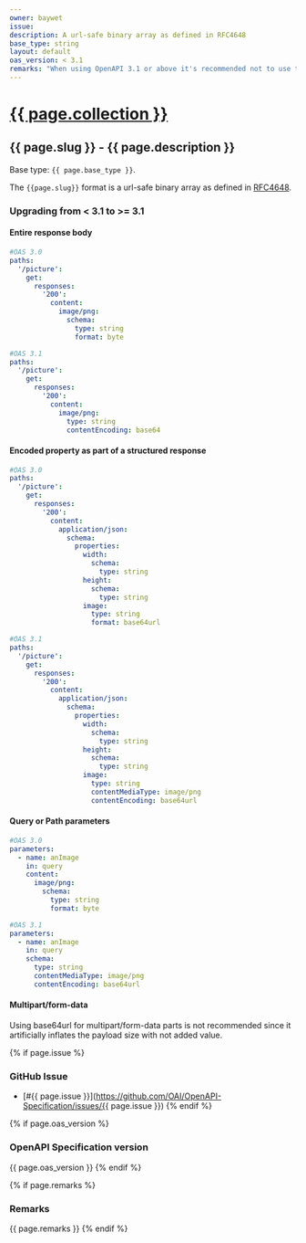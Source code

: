 ```yaml
---
owner: baywet
issue:
description: A url-safe binary array as defined in RFC4648
base_type: string
layout: default
oas_version: < 3.1
remarks: "When using OpenAPI 3.1 or above it's recommended not to use this format and instead use [`contentEncoding` with a value of `base64url`](https://json-schema.org/draft/2020-12/json-schema-validation.html#name-contentencoding)."
---
```


# <a href="..">{{ page.collection }}</a>

## {{ page.slug }} - {{ page.description }}

Base type: `{{ page.base_type }}`.

The `{{page.slug}}` format is a url-safe binary array as defined in [RFC4648](https://www.rfc-editor.org/rfc/rfc4648#section-5).

### Upgrading from < 3.1 to >= 3.1

#### Entire response body

```yaml
#OAS 3.0
paths:
  '/picture':
    get:
      responses:
        '200':
          content:
            image/png:
              schema:
                type: string
                format: byte

#OAS 3.1
paths:
  '/picture':
    get:
      responses:
        '200':
          content:
            image/png:
              type: string
              contentEncoding: base64
```

#### Encoded property as part of a structured response

```yaml
#OAS 3.0
paths:
  '/picture':
    get:
      responses:
        '200':
          content:
            application/json:
              schema:
                properties:
                  width:
                    schema:
                      type: string
                  height:
                    schema:
                      type: string
                  image:
                    type: string
                    format: base64url

#OAS 3.1
paths:
  '/picture':
    get:
      responses:
        '200':
          content:
            application/json:
              schema:
                properties:
                  width:
                    schema:
                      type: string
                  height:
                    schema:
                      type: string
                  image:
                    type: string
                    contentMediaType: image/png
                    contentEncoding: base64url
```

#### Query or Path parameters

```yaml
#OAS 3.0
parameters:
  - name: anImage
    in: query
    content:
      image/png:
        schema:
          type: string
          format: byte 

#OAS 3.1
parameters:
  - name: anImage
    in: query
    schema:
      type: string
      contentMediaType: image/png
      contentEncoding: base64url
```

#### Multipart/form-data

Using base64url for multipart/form-data parts is not recommended since it artificially inflates the payload size with not added value.

{% if page.issue %}
### GitHub Issue

* [#{{ page.issue }}](https://github.com/OAI/OpenAPI-Specification/issues/{{ page.issue }})
{% endif %}

{% if page.oas_version %}
### OpenAPI Specification version

{{ page.oas_version }}
{% endif %}

{% if page.remarks %}
### Remarks

{{ page.remarks }}
{% endif %}